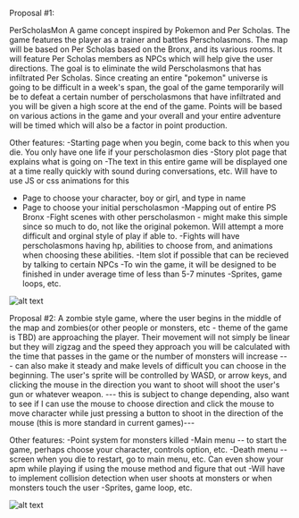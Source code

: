 Proposal #1:

PerScholasMon
A game concept inspired by Pokemon and Per Scholas. The game features the player as a trainer and battles Perscholasmons. The map will be based on Per Scholas based on the Bronx, and its various rooms. It will feature Per Scholas members as NPCs which will help give the user directions. The goal is to eliminate the wild Perscholasmons that has infiltrated Per Scholas.
Since creating an entire "pokemon" universe is going to be difficult in a week's span, the goal of the game temporarily will be to defeat a certain number of perscholasmons that have infiltrated and you will be given a high score at the end of the game. Points will be based on various actions in the game and your overall and your entire adventure will be timed which will also be a factor in point production. 

Other features:
-Starting page when you begin, come back to this when you die. You only have one life if your perscholasmon dies
-Story plot page that explains what is going on
    -The text in this entire game will be displayed one at a time really quickly with sound during conversations, etc. Will have to use JS or css animations for this 
- Page to choose your character, boy or girl, and type in name
- Page to choose your initial perscholasmon
-Mapping out of entire PS Bronx
-Fight scenes with other perscholasmon - might make this simple since so much to do, not like the original pokemon. Will attempt a more difficult and orginal style of play if able to.
    -Fights will have perscholasmons having hp, abilities to choose from, and animations when choosing these abilities. 
    -Item slot if possible that can be recieved by talking to certain NPCs
-To win the game, it will be designed to be finished in under average time of less than 5-7 minutes
-Sprites, game loops, etc.


![alt text](https://raw.githubusercontent.com/momoalam7/Mod1_proposal/master/assets/proposal_wireframe.jpg "Proposal 1")

Proposal #2:
A zombie style game, where the user begins in the middle of the map and zombies(or other people or monsters, etc - theme of the game is TBD) are approaching the player. Their movement will not simply be linear but they will zigzag and the speed they approach you will be calculated with the time that passes in the game or the number of monsters will increase ---  can also make it steady and make levels of difficult you can choose in the beginning. The user's sprite will be controlled by WASD, or arrow keys, and clicking the mouse in the direction you want to shoot will shoot the user's gun or whatever weapon. --- this is subject to change depending, also want to see if I can use the mouse to choose direction and click the mouse to move character while just pressing a button to shoot in the direction of the mouse (this is more standard in current games)---

Other features:
-Point system for monsters killed
-Main menu -- to start the game, perhaps choose your character, controls option, etc.
-Death menu -- screen when you die to restart, go to main menu, etc. Can even show your apm while playing if using the mouse method and figure that out 
-Will have to implement collision detection when user shoots at monsters or when monsters touch the user
-Sprites, game loop, etc.

![alt text](https://raw.githubusercontent.com/momoalam7/Mod1_proposal/master/assets/proposal2_wireframe.jpg "Proposal 2")